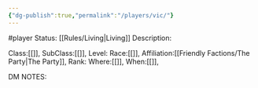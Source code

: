 ```yaml
---
{"dg-publish":true,"permalink":"/players/vic/"}
---
```


#player 
Status: [[Rules/Living\|Living]]
Description:

Class:[[]],
SubClass:[[]],
Level:
Race:[[]],
Affiliation:[[Friendly Factions/The Party\|The Party]],
Rank:
Where:[[]],
When:[[]],

DM NOTES: